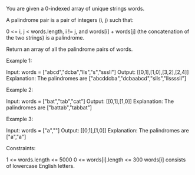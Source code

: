 You are given a 0-indexed array of unique strings words.

A palindrome pair is a pair of integers (i, j) such that:


0 <= i, j < words.length,
i != j, and
words[i] + words[j] (the concatenation of the two strings) is a palindrome.


Return an array of all the palindrome pairs of words.


Example 1:


Input: words = ["abcd","dcba","lls","s","sssll"]
Output: [[0,1],[1,0],[3,2],[2,4]]
Explanation: The palindromes are ["abcddcba","dcbaabcd","slls","llssssll"]


Example 2:


Input: words = ["bat","tab","cat"]
Output: [[0,1],[1,0]]
Explanation: The palindromes are ["battab","tabbat"]


Example 3:


Input: words = ["a",""]
Output: [[0,1],[1,0]]
Explanation: The palindromes are ["a","a"]



Constraints:


1 <= words.length <= 5000
0 <= words[i].length <= 300
words[i] consists of lowercase English letters.




